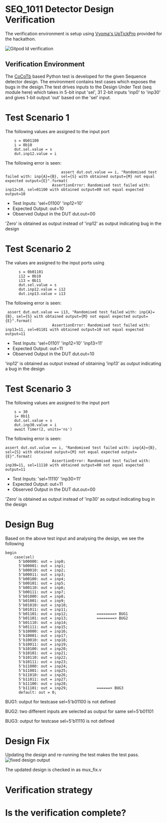 # SEQ_1011 Detector Design Verification
The verification environment is setup using [Vyoma's UpTickPro](https://vyomasystems.com/) provided for the hackathon.

![Gitpod Id verification](https://github.com/vyomasystems-lab/challenges-DarshanDattaNaik/blob/master/initial%20tool.png)

## Verification Environment
The [CoCoTb](https://www.cocotb.org/) based Python test is developed for the given Sequence detector design. The environment contains test cases which exposes the bugs in the design.The test drives inputs to the Design Under Test (seq module here) which takes in 5-bit input 'sel', 31 2-bit inputs 'inp0' to 'inp30' and gives 1-bit output 'out' based on the 'sel' input.

# Test Scenario 1

The following values are assigned to the input port 

```
    s = 0b01100
    i = 0b10
    dut.sel.value = s
    dut.inp12.value = i
```

The following error is seen:

```
                         assert dut.out.value == i, "Randomised test failed with: inp{A}={B}, sel={S} with obtained output={M} not equal expected output={E}".format(
                     AssertionError: Randomised test failed with: inp12=10, sel=01100 with obtained output=00 not equal expected output=10
```

- Test Inputs: 'sel=01100'  'inp12=10'  
- Expected Output: out=10
- Observed Output in the DUT dut.out=00

'Zero' is obtained as output instead of 'inp12' as output indicating bug in the design

# Test Scenario 2

The values are assigned to the input ports using

```
      s = 0b01101
      i12 = 0b10
      i13 = 0b11
      dut.sel.value = s
      dut.inp12.value = i12
      dut.inp13.value = i13
```

The following error is seen:

```
 assert dut.out.value == i13, "Randomised test failed with: inp{A}={B}, sel={S} with obtained output={M} not equal expected output={E}".format(
                     AssertionError: Randomised test failed with: inp13=11, sel=01101 with obtained output=10 not equal expected output=11
```

- Test Inputs: 'sel=01101'  'inp12=10'  'inp13=11'
- Expected Output: out=11
- Observed Output in the DUT dut.out=10

'inp12' is obtained as output instead of obtaining 'inp13' as output indicating a bug in the design

# Test Scenario 3

The following values are assigned to the input port 

```
    s = 30
    i= 0b11
    dut.sel.value = s
    dut.inp30.value = i
    await Timer(2, units='ns')
```

The following error is seen:

```
assert dut.out.value == i, "Randomised test failed with: inp{A}={B}, sel={S} with obtained output={M} not equal expected output={E}".format(
                     AssertionError: Randomised test failed with: inp30=11, sel=11110 with obtained output=00 not equal expected output=11
```

- Test Inputs: 'sel=11110'  'inp30=11'  
- Expected Output: out=11
- Observed Output in the DUT dut.out=00

'Zero' is obtained as output instead of 'inp30' as output indicating bug in the design

# Design Bug

Based on the above test input and analysing the design, we see the following

```
begin
    case(sel)
      5'b00000: out = inp0;  
      5'b00001: out = inp1;  
      5'b00010: out = inp2;  
      5'b00011: out = inp3;  
      5'b00100: out = inp4;  
      5'b00101: out = inp5;  
      5'b00110: out = inp6;  
      5'b00111: out = inp7;  
      5'b01000: out = inp8;  
      5'b01001: out = inp9;  
      5'b01010: out = inp10;
      5'b01011: out = inp11;
      5'b01101: out = inp12;             ========> BUG1
      5'b01101: out = inp13;             ========> BUG2
      5'b01110: out = inp14;
      5'b01111: out = inp15;
      5'b10000: out = inp16;
      5'b10001: out = inp17;
      5'b10010: out = inp18;
      5'b10011: out = inp19;
      5'b10100: out = inp20;
      5'b10101: out = inp21;
      5'b10110: out = inp22;
      5'b10111: out = inp23;
      5'b11000: out = inp24;
      5'b11001: out = inp25;
      5'b11010: out = inp26;
      5'b11011: out = inp27;
      5'b11100: out = inp28;
      5'b11101: out = inp29;             ======> BUG3
      default: out = 0;
```

BUG1: output for testcase sel=5'b01100 is not defined 

BUG2: two different inputs are selected as output for same sel=5'b01101

BUG3: output for testcase sel=5'b11110 is not defined

# Design Fix
Updating the design and re-running the test makes the test pass.
![fixed design output](https://github.com/vyomasystems-lab/challenges-DarshanDattaNaik/blob/master/Design1_passed_test.png)

The updated design is checked in as mux_fix.v

# Verification strategy

# Is the verification complete?








